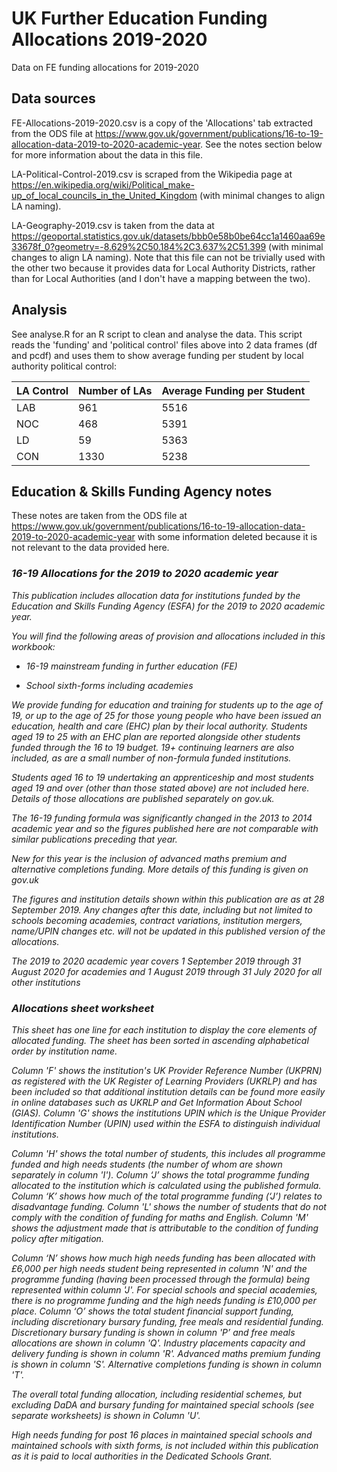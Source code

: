 # UK Further Education Funding Allocations 2019-2020
Data on FE funding allocations for 2019-2020

## Data sources

FE-Allocations-2019-2020.csv is a copy of the 'Allocations' tab extracted from the ODS file at https://www.gov.uk/government/publications/16-to-19-allocation-data-2019-to-2020-academic-year. See the notes section below for more information about the data in this file.

LA-Political-Control-2019.csv is scraped from the Wikipedia page at https://en.wikipedia.org/wiki/Political_make-up_of_local_councils_in_the_United_Kingdom (with minimal changes to align LA naming).

LA-Geography-2019.csv is taken from the data at https://geoportal.statistics.gov.uk/datasets/bbb0e58b0be64cc1a1460aa69e33678f_0?geometry=-8.629%2C50.184%2C3.637%2C51.399 (with minimal changes to align LA naming). Note that this file can not be trivially used with the other two because it provides data for Local Authority Districts, rather than for Local Authorities (and I don't have a mapping between the two).

## Analysis

See analyse.R for an R script to clean and analyse the data. This script reads the 'funding' and 'political control' files above into 2 data frames (df and pcdf) and uses them to show average funding per student by local authority political control:

| LA Control | Number of LAs | Average Funding per Student |
| --- | --- | --- |
| LAB | 961	| 5516 |
| NOC | 468	| 5391 |
| LD | 59	| 5363 |
| CON | 1330 | 5238 |

## Education & Skills Funding Agency notes

These notes are taken from the ODS file at https://www.gov.uk/government/publications/16-to-19-allocation-data-2019-to-2020-academic-year with some information deleted because it is not relevant to the data provided here.

<i>
  
### 16-19 Allocations for the 2019 to 2020 academic year

This publication includes allocation data for institutions funded by the Education and Skills Funding Agency (ESFA) for the 2019 to 2020 academic year.

You will find the following areas of provision and allocations included in this workbook:

- 16-19 mainstream funding in further education (FE)

- School sixth-forms including academies

We provide funding for education and training for students up to the age of 19, or up to the age of 25 for those young people who have been issued an education, health and care (EHC) plan by their local authority. Students aged 19 to 25 with an EHC plan are reported alongside other students funded through the 16 to 19 budget. 19+ continuing learners are also included, as are a small number of non-formula funded institutions.

Students aged 16 to 19 undertaking an apprenticeship and most students aged 19 and over (other than those stated above) are not included here. Details of those allocations are published separately on gov.uk.

The 16-19 funding formula was significantly changed in the 2013 to 2014 academic year and so the figures published here are not comparable with similar publications preceding that year.

New for this year is the inclusion of advanced maths premium and alternative completions funding. More details of this funding is given on gov.uk

The figures and institution details shown within this publication are as at 28 September 2019. Any changes after this date, including but not limited to schools becoming academies, contract variations, institution mergers, name/UPIN changes etc. will not be updated in this published version of the allocations.

The 2019 to 2020 academic year covers 1 September 2019 through 31 August 2020 for academies and 1 August 2019 through 31 July 2020 for all other institutions

### Allocations sheet worksheet

This sheet has one line for each institution to display the core elements of allocated funding. The sheet has been sorted in ascending alphabetical order by institution name.

Column 'F' shows the institution's UK Provider Reference Number (UKPRN) as registered with the UK Register of Learning Providers (UKRLP) and has been included so that additional institution details can be found more easily in online databases such as UKRLP and Get Information About School (GIAS). Column 'G' shows the institutions UPIN which is the Unique Provider Identification Number (UPIN) used within the ESFA to distinguish individual institutions.

Column 'H' shows the total number of students, this includes all programme funded and high needs students (the number of whom are  shown separately in column 'I'). Column ‘J’ shows the total programme funding allocated to the institution which is calculated using the published formula.  Column ‘K’ shows how much of the total programme funding (‘J’) relates to disadvantage funding. Column 'L' shows the number of students that do not comply with the condition of funding for maths and English. Column 'M' shows the adjustment made that is attributable to the condition of funding policy after mitigation. 

Column ‘N’ shows how much high needs funding has been allocated with £6,000 per high needs student being represented in column 'N' and the programme funding (having been processed through the formula) being represented within column 'J'. For special schools and special academies, there is no programme funding and the high needs funding is £10,000 per place. Column ‘O’ shows the total student financial support funding, including discretionary bursary funding, free meals and residential funding. Discretionary bursary funding is shown in column 'P’ and free meals allocations are shown in column 'Q'. Industry placements capacity and delivery funding is shown in column 'R'. Advanced maths premium funding is shown in column 'S'. Alternative completions funding is shown in column 'T'.

The overall total funding allocation, including residential schemes, but excluding DaDA and bursary funding for maintained special schools (see separate worksheets) is shown in Column 'U'. 

High needs funding for post 16 places in maintained special schools and maintained schools with sixth forms, is not included within this publication as it is paid to local authorities in the Dedicated Schools Grant.  
</i>
